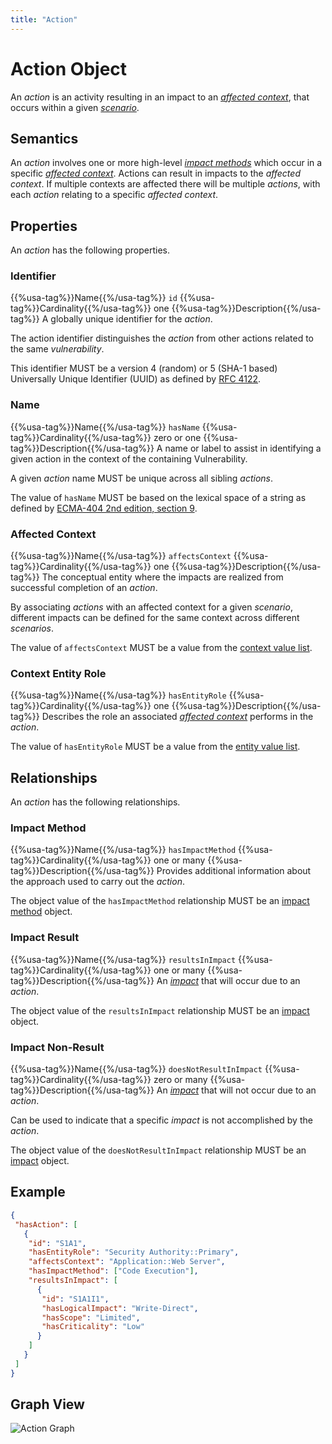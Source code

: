 ```yaml
---
title: "Action"
---
```


# Action Object

An *action* is an activity resulting in an impact to an [*affected context*](../../values/context), that occurs within a given [*scenario*](../scenario).

## Semantics

An *action* involves one or more high-level [*impact methods*](../impact-method) which occur in a specific [*affected context*](#affected-context). Actions can result in impacts to the *affected context*. If multiple contexts are affected there will be multiple *actions*, with each *action* relating to a specific *affected context*.

## Properties

An *action* has the following properties.

### Identifier

{{%usa-tag%}}Name{{%/usa-tag%}} `id`
{{%usa-tag%}}Cardinality{{%/usa-tag%}} one
{{%usa-tag%}}Description{{%/usa-tag%}} A globally unique identifier for the *action*.

The action identifier distinguishes the *action* from other actions related to the same *vulnerability*.

This identifier MUST be a version 4 (random) or 5 (SHA-1 based) Universally Unique Identifier (UUID) as defined by [RFC 4122](https://www.rfc-editor.org/rfc/inline-errata/rfc4122.html).

### Name

{{%usa-tag%}}Name{{%/usa-tag%}} `hasName`
{{%usa-tag%}}Cardinality{{%/usa-tag%}} zero or one
{{%usa-tag%}}Description{{%/usa-tag%}} A name or label to assist in identifying a given action in the context of the containing Vulnerability.

A given *action* name MUST be unique across all sibling *actions*.

The value of `hasName` MUST be based on the lexical space of a string as defined by [ECMA-404 2nd edition, section 9](https://www.ecma-international.org/wp-content/uploads/ECMA-404_2nd_edition_december_2017.pdf).

### Affected Context

{{%usa-tag%}}Name{{%/usa-tag%}} `affectsContext`
{{%usa-tag%}}Cardinality{{%/usa-tag%}} one
{{%usa-tag%}}Description{{%/usa-tag%}} The conceptual entity where the impacts are realized from successful completion of an *action*.

By associating *actions* with an affected context for a given *scenario*, different impacts can be defined for the same context across different *scenarios*.

The value of `affectsContext` MUST be a value from the [context value list](../../values/context).

### Context Entity Role

{{%usa-tag%}}Name{{%/usa-tag%}} `hasEntityRole`
{{%usa-tag%}}Cardinality{{%/usa-tag%}} one
{{%usa-tag%}}Description{{%/usa-tag%}} Describes the role an associated [*affected context*](#affected-context) performs in the *action*.

The value of `hasEntityRole` MUST be a value from the [entity value list](../../values/entity-role).

## Relationships

An *action* has the following relationships.

### Impact Method

{{%usa-tag%}}Name{{%/usa-tag%}} `hasImpactMethod`
{{%usa-tag%}}Cardinality{{%/usa-tag%}} one or many
{{%usa-tag%}}Description{{%/usa-tag%}} Provides additional information about the approach used to carry out the *action*.

The object value of the `hasImpactMethod` relationship MUST be an [impact method](../impact-method) object.

### Impact Result

{{%usa-tag%}}Name{{%/usa-tag%}} `resultsInImpact`
{{%usa-tag%}}Cardinality{{%/usa-tag%}} one or many
{{%usa-tag%}}Description{{%/usa-tag%}} An [*impact*](../impact) that will occur due to an *action*.

The object value of the `resultsInImpact` relationship MUST be an [impact](../impact) object.

### Impact Non-Result

{{%usa-tag%}}Name{{%/usa-tag%}} `doesNotResultInImpact`
{{%usa-tag%}}Cardinality{{%/usa-tag%}} zero or many
{{%usa-tag%}}Description{{%/usa-tag%}} An [*impact*](../impact) that will not occur due to an *action*.

Can be used to indicate that a specific *impact* is not accomplished by the *action*.

The object value of the `doesNotResultInImpact` relationship MUST be an [impact](../impact) object.

## Example

```json
{
 "hasAction": [
   {
    "id": "S1A1",
    "hasEntityRole": "Security Authority::Primary",
    "affectsContext": "Application::Web Server",
    "hasImpactMethod": ["Code Execution"],
    "resultsInImpact": [
      {
       "id": "S1A1I1",
       "hasLogicalImpact": "Write-Direct",
       "hasScope": "Limited",
       "hasCriticality": "Low"
      }
    ]
   }
 ]
}
```

## Graph View

![Action Graph](/figures/graphsnippets/ActionSnippet.png "Action Graph")

